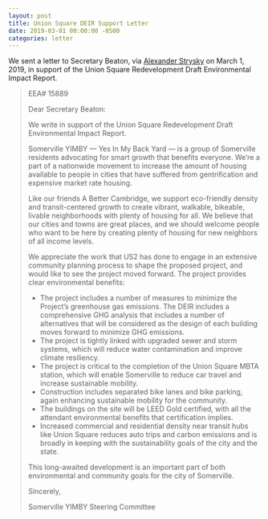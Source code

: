 ```yaml
---
layout: post
title: Union Square DEIR Support Letter
date: 2019-03-01 00:00:00 -0500
categories: letter
---
```


We sent a letter to Secretary Beaton, via [Alexander Strysky](mailto:alexander.strysky@state.ma.us) on <time datetime="2019-03-01">March 1, 2019</time>, in support of the Union Square Redevelopment Draft Environmental Impact Report.

> EEA# 15889
>
> Dear Secretary Beaton:
>
> We write in support of the Union Square Redevelopment Draft Environmental Impact Report.
>
> Somerville YIMBY — Yes In My Back Yard — is a group of Somerville residents advocating for smart growth that benefits everyone. We’re a part of a nationwide movement to increase the amount of housing available to people in cities that have suffered from gentrification and expensive market rate housing.
>
> Like our friends A Better Cambridge, we support eco-friendly density and transit-centered growth to create vibrant, walkable, bikeable, livable neighborhoods with plenty of housing for all. We believe that our cities and towns are great places, and we should welcome people who want to be here by creating plenty of housing for new neighbors of all income levels.
>
> We appreciate the work that US2 has done to engage in an extensive community planning process to shape the proposed project, and would like to see the project moved forward. The project provides clear environmental benefits:
>
> * The project includes a number of measures to minimize the Project’s greenhouse gas emissions. The DEIR includes a comprehensive GHG analysis that includes a number of alternatives that will be considered as the design of each building moves forward to minimize GHG emissions.
> * The project is tightly linked with upgraded sewer and storm systems, which will reduce water contamination and improve climate resiliency.
> * The project is critical to the completion of the Union Square MBTA station, which will enable Somerville to reduce car travel and increase sustainable mobility.
> * Construction includes separated bike lanes and bike parking, again enhancing sustainable mobility for the community.
> * The buildings on the site will be LEED Gold certified, with all the attendant environmental benefits that certification implies.
> * Increased commercial and residential density near transit hubs like Union Square reduces auto trips and carbon emissions and is broadly in keeping with the sustainability goals of the city and the state.
>
> This long-awaited development is an important part of both environmental and community goals for the city of Somerville.
>
> Sincerely,
>
> Somerville YIMBY Steering Committee
